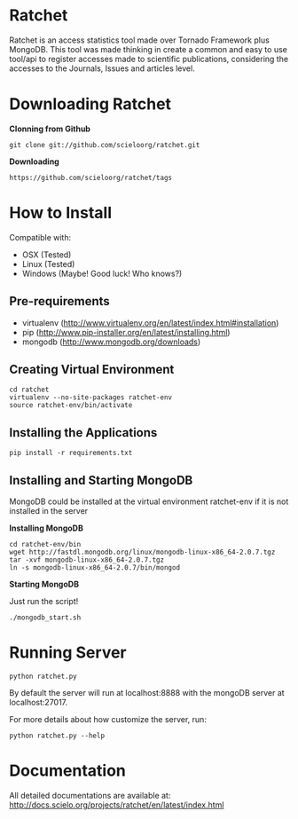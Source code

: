 Ratchet
=======

Ratchet is an access statistics tool made over Tornado Framework plus MongoDB. This tool was made
thinking in create a common and easy to use tool/api to register accesses made to scientific 
publications, considering the accesses to the Journals, Issues and articles level.

Downloading Ratchet
===================

**Clonning from Github**

    git clone git://github.com/scieloorg/ratchet.git

**Downloading**

    https://github.com/scieloorg/ratchet/tags

How to Install
==============

Compatible with: 

 * OSX (Tested)
 * Linux (Tested)
 * Windows (Maybe! Good luck! Who knows?)

Pre-requirements
----------------

* virtualenv (http://www.virtualenv.org/en/latest/index.html#installation)
* pip (http://www.pip-installer.org/en/latest/installing.html)
* mongodb (http://www.mongodb.org/downloads)

Creating Virtual Environment
----------------------------

    cd ratchet
    virtualenv --no-site-packages ratchet-env
    source ratchet-env/bin/activate

Installing the Applications
---------------------------

    pip install -r requirements.txt

Installing and Starting MongoDB
-------------------------------

MongoDB could be installed at the virtual environment ratchet-env if it is not installed in the server

**Installing MongoDB**

    cd ratchet-env/bin
    wget http://fastdl.mongodb.org/linux/mongodb-linux-x86_64-2.0.7.tgz
    tar -xvf mongodb-linux-x86_64-2.0.7.tgz
    ln -s mongodb-linux-x86_64-2.0.7/bin/mongod

**Starting MongoDB**

Just run the script!

    ./mongodb_start.sh

Running Server
==============

    python ratchet.py

By default the server will run at localhost:8888 with the mongoDB server at localhost:27017.

For more details about how customize the server, run:

    python ratchet.py --help

Documentation
=============

All detailed documentations are available at: http://docs.scielo.org/projects/ratchet/en/latest/index.html

